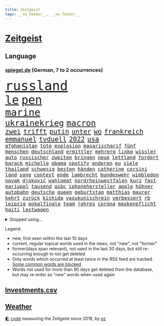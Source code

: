 ```yaml
---
title: Zeitgeist
tags: __no_header__, __no_footer__
---
```


# [Zeitgeist](https://oliz.io/zeitgeist/)

## Language

<h3><a href="https://www.spiegel.de" target="_blank">spiegel.de</a> (German, 7 to 2 occurrences)</h3>
<p style="font-family:monospace">
<span style="font-size:32pt"><a href="news_links.html#russland" class="current">russland</a></span>
<br>
<span style="font-size:28pt"><a href="news_links.html#le" class="current">le</a></span>
<span style="font-size:28pt"><a href="news_links.html#pen" class="current">pen</a></span>
<br>
<span style="font-size:24pt"><a href="news_links.html#marine" class="current">marine</a></span>
<br>
<span style="font-size:20pt"><a href="news_links.html#ukrainekrieg" class="current">ukrainekrieg</a></span>
<span style="font-size:20pt"><a href="news_links.html#macron" class="current">macron</a></span>
<br>
<span style="font-size:16pt"><a href="news_links.html#zwei" class="current">zwei</a></span>
<span style="font-size:16pt"><a href="news_links.html#trifft" class="current">trifft</a></span>
<span style="font-size:16pt"><a href="news_links.html#putin" class="current">putin</a></span>
<span style="font-size:16pt"><a href="news_links.html#unter" class="current">unter</a></span>
<span style="font-size:16pt"><a href="news_links.html#wo" class="current">wo</a></span>
<span style="font-size:16pt"><a href="news_links.html#frankreich" class="current">frankreich</a></span>
<span style="font-size:16pt"><a href="news_links.html#emmanuel" class="current">emmanuel</a></span>
<span style="font-size:16pt"><a href="news_links.html#tvduell" class="new">tvduell</a></span>
<span style="font-size:16pt"><a href="news_links.html#2022" class="current">2022</a></span>
<span style="font-size:16pt"><a href="news_links.html#usa" class="current">usa</a></span>
<br>
<span style="font-size:12pt"><a href="news_links.html#afghanistan" class="current">afghanistan</a></span>
<span style="font-size:12pt"><a href="news_links.html#tote" class="current">tote</a></span>
<span style="font-size:12pt"><a href="news_links.html#explosion" class="current">explosion</a></span>
<span style="font-size:12pt"><a href="news_links.html#masarischarif" class="new">masarischarif</a></span>
<span style="font-size:12pt"><a href="news_links.html#fünf" class="current">fünf</a></span>
<span style="font-size:12pt"><a href="news_links.html#menschen" class="current">menschen</a></span>
<span style="font-size:12pt"><a href="news_links.html#deutschland" class="current">deutschland</a></span>
<span style="font-size:12pt"><a href="news_links.html#ermittler" class="current">ermittler</a></span>
<span style="font-size:12pt"><a href="news_links.html#mehrere" class="current">mehrere</a></span>
<span style="font-size:12pt"><a href="news_links.html#linke" class="current">linke</a></span>
<span style="font-size:12pt"><a href="news_links.html#wissler" class="new">wissler</a></span>
<span style="font-size:12pt"><a href="news_links.html#auto" class="current">auto</a></span>
<span style="font-size:12pt"><a href="news_links.html#russischer" class="current">russischer</a></span>
<span style="font-size:12pt"><a href="news_links.html#zweiten" class="current">zweiten</a></span>
<span style="font-size:12pt"><a href="news_links.html#bringen" class="current">bringen</a></span>
<span style="font-size:12pt"><a href="news_links.html#neue" class="current">neue</a></span>
<span style="font-size:12pt"><a href="news_links.html#lettland" class="current">lettland</a></span>
<span style="font-size:12pt"><a href="news_links.html#fordert" class="current">fordert</a></span>
<span style="font-size:12pt"><a href="news_links.html#barack" class="current">barack</a></span>
<span style="font-size:12pt"><a href="news_links.html#michelle" class="current">michelle</a></span>
<span style="font-size:12pt"><a href="news_links.html#obama" class="current">obama</a></span>
<span style="font-size:12pt"><a href="news_links.html#spotify" class="current">spotify</a></span>
<span style="font-size:12pt"><a href="news_links.html#anderen" class="current">anderen</a></span>
<span style="font-size:12pt"><a href="news_links.html#eu" class="current">eu</a></span>
<span style="font-size:12pt"><a href="news_links.html#viele" class="current">viele</a></span>
<span style="font-size:12pt"><a href="news_links.html#thailand" class="current">thailand</a></span>
<span style="font-size:12pt"><a href="news_links.html#schwesig" class="current">schwesig</a></span>
<span style="font-size:12pt"><a href="news_links.html#besten" class="current">besten</a></span>
<span style="font-size:12pt"><a href="news_links.html#händen" class="current">händen</a></span>
<span style="font-size:12pt"><a href="news_links.html#catherine" class="new">catherine</a></span>
<span style="font-size:12pt"><a href="news_links.html#corsini" class="new">corsini</a></span>
<span style="font-size:12pt"><a href="news_links.html#land" class="current">land</a></span>
<span style="font-size:12pt"><a href="news_links.html#song" class="current">song</a></span>
<span style="font-size:12pt"><a href="news_links.html#contest" class="current">contest</a></span>
<span style="font-size:12pt"><a href="news_links.html#ende" class="current">ende</a></span>
<span style="font-size:12pt"><a href="news_links.html#lambrecht" class="current">lambrecht</a></span>
<span style="font-size:12pt"><a href="news_links.html#bundeswehr" class="current">bundeswehr</a></span>
<span style="font-size:12pt"><a href="news_links.html#wimbledon" class="current">wimbledon</a></span>
<span style="font-size:12pt"><a href="news_links.html#novak" class="current">novak</a></span>
<span style="font-size:12pt"><a href="news_links.html#djoković" class="current">djoković</a></span>
<span style="font-size:12pt"><a href="news_links.html#wahlomat" class="current">wahlomat</a></span>
<span style="font-size:12pt"><a href="news_links.html#nordrheinwestfalen" class="current">nordrheinwestfalen</a></span>
<span style="font-size:12pt"><a href="news_links.html#kurz" class="current">kurz</a></span>
<span style="font-size:12pt"><a href="news_links.html#fast" class="current">fast</a></span>
<span style="font-size:12pt"><a href="news_links.html#mariupol" class="current">mariupol</a></span>
<span style="font-size:12pt"><a href="news_links.html#tausend" class="current">tausend</a></span>
<span style="font-size:12pt"><a href="news_links.html#usbc" class="new">usbc</a></span>
<span style="font-size:12pt"><a href="news_links.html#iphonehersteller" class="current">iphonehersteller</a></span>
<span style="font-size:12pt"><a href="news_links.html#apple" class="current">apple</a></span>
<span style="font-size:12pt"><a href="news_links.html#hühner" class="new">hühner</a></span>
<span style="font-size:12pt"><a href="news_links.html#autobahn" class="current">autobahn</a></span>
<span style="font-size:12pt"><a href="news_links.html#deutsche" class="current">deutsche</a></span>
<span style="font-size:12pt"><a href="news_links.html#queen" class="current">queen</a></span>
<span style="font-size:12pt"><a href="news_links.html#geburtstag" class="current">geburtstag</a></span>
<span style="font-size:12pt"><a href="news_links.html#matthias" class="current">matthias</a></span>
<span style="font-size:12pt"><a href="news_links.html#maurer" class="current">maurer</a></span>
<span style="font-size:12pt"><a href="news_links.html#kehrt" class="current">kehrt</a></span>
<span style="font-size:12pt"><a href="news_links.html#zurück" class="current">zurück</a></span>
<span style="font-size:12pt"><a href="news_links.html#kishida" class="new">kishida</a></span>
<span style="font-size:12pt"><a href="news_links.html#yasukunischrein" class="new">yasukunischrein</a></span>
<span style="font-size:12pt"><a href="news_links.html#verbessert" class="current">verbessert</a></span>
<span style="font-size:12pt"><a href="news_links.html#rb" class="current">rb</a></span>
<span style="font-size:12pt"><a href="news_links.html#leipzig" class="current">leipzig</a></span>
<span style="font-size:12pt"><a href="news_links.html#pokalfinale" class="new">pokalfinale</a></span>
<span style="font-size:12pt"><a href="news_links.html#team" class="current">team</a></span>
<span style="font-size:12pt"><a href="news_links.html#jahres" class="current">jahres</a></span>
<span style="font-size:12pt"><a href="news_links.html#corona" class="current">corona</a></span>
<span style="font-size:12pt"><a href="news_links.html#maskenpflicht" class="current">maskenpflicht</a></span>
<span style="font-size:12pt"><a href="news_links.html#haiti" class="current">haiti</a></span>
<span style="font-size:12pt"><a href="news_links.html#lastwagen" class="current">lastwagen</a></span>
</p>
<details>
<summary>Stopped using...</summary>
<p class="former" style="font-size:12pt">
flugzeug(547) locker(547) verschiedene(547) ankunft(546) kauft(546) myanmar(546) bieten(545) reiner(545) abenteuer(544) amsterdam(544) ausbruch(544) forderungen(544) niveau(544) weitergehen(544) beteiligten(543) digitalisierung(543) getan(543) nachfolger(543) unmöglich(543) untersuchungen(543) wartet(543) öfter(543) argumente(542) dietmar(542) diskriminierung(542) einsatzkräfte(542) guter(542) interesse(542) jüdische(542) leon(542) londoner(542) präsentiert(542) schüsse(542) sex(542) welchem(542) xi(542) zentrum(542) zugang(542) berichterstattung(541) berühmt(541) google(541) schwarzer(541) termin(541) unabhängigkeit(541) usamerikaner(541) verklagt(541) braun(540) coronaimpfstoffe(540) digitale(540) diskussion(540) hass(540) häufen(540) lobt(540) müssten(540) signal(540) veranstaltung(540) beobachten(539) besitzer(539) dementiert(539) ermitteln(539) hacker(539) kita(539) treffer(539) wales(539) wechseln(539) zurzeit(539) ärgert(539) anleger(538) ausbreitung(538) dienst(538) eingeschränkt(538) englischen(538) george(538) höheren(538) löhne(538) medikamente(538) patienten(538) sarscov2(538) umstritten(538) angeklagte(537) behandlung(537) bewährung(537) depressionen(537) merkels(537) metern(537) mitarbeitern(537) ton(537) unterschiedlich(537) wirecard(537) zoo(537) bereiten(536) enger(536) entdecken(536) erteilt(536) folgte(536) geboren(536) geschäft(536) gesundheit(536) länge(536) weiße(536) auskommen(535) day(535) freilassung(535) gesprengt(535) philipp(535) vermutet(535) verteilung(535) alkohol(534) ausgleich(534) bestimmt(534) dominiert(534) eishockey(534) entscheidend(534) erschweren(534) florian(534) geheimnis(534) heil(534) hieß(534) kommission(534) steigender(534) streng(534) gesprächen(533) überlegen(533) beleidigung(532) deutlicher(532) freie(532) mitteln(532) rutschen(532) virologen(532) wofür(532) zverev(532) durfte(531) mangelt(531) trainieren(531) erkrankung(530) investitionen(530) lernt(530) super(530) bürgermeisterin(529) gigantische(529) handelt(529) unterzahl(529) aufgetreten(528) i(528) oppositionelle(528) wurzeln(528) zimmer(528) coronatests(527) mangel(527) tür(527) verteidigen(527) wirtschaftlichen(527) aufbauen(526) aufstellen(526) auftritte(526) erschienen(526) filmen(526) herr(526) game(525) gekauft(525) gemeinsame(525) italienischen(525) jahrestag(525) sinn(525) verfassung(525) 11(524) 1500(524) berater(524) schlicht(524) schriftsteller(524) echten(523) kehrte(523) kindes(523) psychische(523) drängen(522) motor(522) betrifft(521) defensive(521) erzielte(521) geprägt(521) abkehr(520) herz(520) zigaretten(520) änderungen(520) bestmarke(519) option(519) aufhalten(518) sergio(518) verwaltungsgericht(518) erdbeben(517) abgewiesen(516) moderatorin(516) provokation(515) bartsch(514) einig(514) text(514) panik(513) sitzung(513) apps(512) bundes(512) bundeswehrsoldaten(512) flagge(512) pandemiebekämpfung(512) präsidentenwahl(512) telegram(512) ämter(512) verträge(511) aufgaben(510) kassieren(510) kontakt(510) telefonat(509) vermeintlich(509) gastronomie(508) kassierte(508) mitarbeiterin(508) nirgendwo(508) training(508) erforscht(504) senioren(503) erfolgreichen(498) mittelpunkt(496) guatemala(495) laufbahn(495) tanzen(495) entspannt(494) schmerz(494) gesundheitliche(493) sprit(493) startup(493) weitreichende(493) inseln(491) normalerweise(491) inhaftierten(488) klarheit(483) drohne(482) psychischen(482) ungewöhnlichen(481) 56(480) renommierten(480) sammeln(480) aggressiv(474) bösen(470) aufheben(468) billiger(467) einfache(467) explodiert(464) arzneimittelbehörde(457) heidelberg(455) londons(454) enthält(449) gemüse(422) pokal(422) schiebt(421) nachbarland(420) unwahrscheinlich(419) 18jähriger(415) stromnetz(412) kannte(406) militärjunta(405) carlos(400) herren(395) neuanfang(395) recherche(393) universitäten(386) gregor(381) angefahren(379) lahm(374) belgische(366) 2001(364) käse(354) zwischenfall(348) japanischen(329) abgefeuert(328) notwendigen(327) waldbrände(317) 800(315) jonathan(313) erholen(310) notenbank(308) parlamentswahlen(306) einwanderer(303) tendenzen(302) psyche(301) gesprungen(300) verschwörungsmythen(292) fotografen(290) hit(288) formiert(287) leichten(287) raste(287) bauern(285) regenfälle(285) stundenlang(285) verdi(283) ewigkeit(281) delta(280) inflationsrate(280) staatschefs(278) befassen(276) dänen(276) sichere(275) erlag(272) absolviert(271) beteuert(271) vierter(267) warnungen(267) bekennt(266) auszeit(264) mächtigen(264) ausgerückt(263) festgehalten(262) stilkritik(262) dauerte(259) zugestimmt(258) sicherer(256) emiraten(253) führten(253) waldbrand(253) oberbayern(252) ausgefallen(250) jagen(250) lieferengpässen(249) wellen(249) winde(249) nrwministerpräsident(246) anschluss(244) schutzmaßnahmen(244) halfen(242) inszenieren(242) jinping(238) siebzigerjahren(238) entthront(237) ministerpräsidentenkonferenz(237) mainzer(236) entzieht(235) überwältigt(233) angegangen(231) coronapause(231) dirk(230) freedom(230) gemischt(228) gerissen(228) niklas(228) war's(228) längste(226) einigkeit(223) experimente(220) löscht(218) büchern(217) moderner(217) lina(215) haushalt(214) leib(214) momente(213) kanadische(212) müttern(211) unterschiedlicher(211) überraschende(211) hoffenheim(210) zorn(209) uskonzern(208) partien(207) gefiel(206) staatsanwalt(206) zuschuss(206) investiert(204) preiserhöhungen(203) reisten(203) gysi(202) meldeten(202) rolling(202) stones(202) tsg(202) gefälschten(200) sportwagen(200) dringen(198) geständnis(197) hoffmann(197) werner(197) farce(196) messe(195) nackt(195) stillstand(195) parken(194) beigetragen(193) stach(193) umbruch(193) absicht(191) arten(190) coronaausbrüche(190) pflegekraft(190) strategien(189) ajax(188) bundestagsdebatte(188) gehirn(188) zürich(188) floyd(187) menschliche(187) offensiv(187) feministin(186) mehrwertsteuer(186) prosieben(186) schränkt(186) vorfeld(186) befragt(185) einigt(185) konflikts(185) militärmanöver(185) empfing(184) geheim(184) auszubildende(183) bekräftigt(181) eingefangen(181) beschlagnahmen(179) kapitänin(178) kosteten(177) klischees(176) ham(175) ruhestand(175) ole(173) sozialer(173) gaspreise(171) globales(171) grundlegende(171) alarmieren(169) emir(168) teller(168) trapp(168) mächtig(167) taiwans(167) knappheit(166) messenger(165) einander(164) ema(164) gaspreisen(163) langfristige(163) prestigeprojekt(163) signale(163) einschüchtern(162) lindern(162) aue(161) auszahlt(161) bewerten(161) kultusministerinnen(161) gefährt(160) övp(160) studenten(159) weitgehende(159) belohnung(158) bundesligist(158) kameraden(158) magazin(158) polnischer(158) cannabislegalisierung(157) exkanzler(156) dritter(155) aufpassen(154) inklusive(154) masked(154) penny(154) rangnick(154) schuldenbremse(154) twitterte(154) police(153) härte(152) mutterkonzern(152) überlastung(152) gesprächsrunde(151) atomenergie(150) gutachter(150) zugeständnisse(149) reichten(148) anfangen(147) füllkrug(147) medizinische(147) meldungen(147) zulieferer(147) deniz(146) kuss(146) wiederholten(146) yücel(146) tornados(145) filmt(143) komplikationen(143) matteo(143) unterhändler(143) dankbarkeit(142) netflixserie(142) tödlichem(142) marschiert(141) soziales(141) jameswebbweltraumteleskop(140) superreiche(140) wikileaks(140) arbeitskampf(139) gerne(138) schusswaffen(138) steuereinnahmen(138) traditionell(138) vatikan(138) blauen(137) lieferzeiten(137) zwölfjährige(137) bescheid(136) nelson(136) reine(136) woanders(136) impfpass(135) längeren(135) airbus(134) einkaufen(134) saisonniederlage(134) durchseuchung(133) äthiopische(132) globaler(130) gesteckt(129) modellen(129) coronachaos(128) spiegelgespräch(128) weltbesten(128) historischer(127) wachstumsprognose(127) zwischenbilanz(127) arbeitswelt(126) homeofficepflicht(126) aktivistinnen(125) coronakurs(125) gelb(125) versicherten(123) watson(123) seltene(122) bundesligageschichte(121) paradies(121) phänomen(121) radcliffe(121) johnsons(120) kalb(120) erliegt(119) keeper(119) kommissar(119) pfosten(119) tatmotiv(119) mache(118) schütze(118) verschollen(118) british(117) einstufen(117) positiver(117) manila(116) nagel(116) schlussphase(116) verschiedenen(116) apotheken(115) werkbank(115) ausliefern(114) frieren(114) kanal(114) marius(114) sotheby's(114) arbeitsminister(113) kinderbetreuung(113) biathlon(112) femizide(112) hausarbeit(112) magnus(112) versorgen(112) atomdeal(111) chatnachrichten(111) güler(111) holland(111) serap(111) zwölfjährigen(111) felder(110) landeten(110) kurdische(109) magen(109) landeshauptstadt(108) altkanzler(107) fluglinien(107) personalien(106) rihanna(106) stolpern(106) syrischer(105) verkehrschaos(105) buchung(104) natürlich(104) verfassungsschützer(104) vollzogen(104) beanstandet(103) juan(103) sandra(103) neunzigerjahren(102) zeitweilig(102) beschränken(101) missbrauchsskandals(101) thailändischen(101) untermauern(100) lehrt(99) nadal(99) schied(98) showdown(98) meisterwerk(97) südkoreanische(96) überlebenskampf(96) überwachen(96) bafög(95) bat(95) miliz(95) expertenrat(94) heikel(94) kern(94) rechtsstaat(94) öffnete(94) begegnen(93) coronaprotesten(93) herben(93) p(93) auszahlen(92) geschlossene(92) kehrtwende(92) stabilität(92) mittelfeld(91) nutzlos(91) zerbrechen(91) kitas(90) medienunternehmer(90) nbaklub(90) neujahr(90) parat(90) sanitäter(90) auszustellen(89) exomars(89) kannten(89) klärt(89) anzugreifen(88) audi(88) aufwendig(88) einnehmen(88) erfolgte(88) farben(88) magull(88) sicherheitsgarantien(88) 140(87) abtransport(87) geschlecht(87) 5g(86) bergh(86) matthes(86) videobilder(86) altersgrenze(85) erklingen(85) netze(85) unerreichbar(85) russophobie(84) skulptur(84) vorwoche(84) zeitraum(84) zweitbeste(84) überdenken(84) angehen(83) beschleunigen(83) céline(83) unbemannter(83) ablegen(82) ausgeschieden(82) ballistischen(82) berichteten(82) carola(82) krachten(82) lasche(82) nutztiere(82) rackete(82) trockenheit(82) verpassten(82) waldbränden(82) abduljabbar(81) innenraum(81) kareem(81) modellrechnungen(81) verlangte(81) vertiefen(81) vorm(81) 30jähriger(80) altern(80) desto(80) dom(80) kunstmarkt(79) produktionskosten(79) transfer(79) discounters(78) abhalten(77) atemnot(77) großeinsatz(77) kampfeinsatz(77) maranello(77) 1973(76) humanitären(76) konfliktregion(76) schneefälle(75) aviv(74) eingeschlagen(74) fertigung(74) gesundheitsamts(74) himmelfahrtskommando(74) rauchwolken(74) kartellamt(73) klagten(73) leihmutterschaft(73) parteiausschluss(73) tätowieren(73) umkämpfte(73) akuter(72) ankam(72) ausgegangen(72) besonnen(72) bevölkerungsgruppen(72) enttäuschend(72) ffp2maskenpflicht(72) gesundheitsamt(72) handelsabkommen(72) krefelder(72) maxim(72) schalker(72) usverteidigungsminister(72) verwehren(72) albert(71) beitragen(71) dallas(71) giglio(71) gräber(71) ian(71) mavericks(71) überzahl(71) auswärts(70) café(70) dieselpreise(70) einstufung(70) exportstopp(70) flugausfälle(70) geklagt(70) großfeuer(70) treffers(70) videobeweis(70) weiterreise(70) nachgeholt(69) nova(69) sondergenehmigung(69) überwachungskameras(69) angebunden(68) forster(68) großstädte(68) mobilisiert(68) tiktokstars(68) abhängt(67) aushandeln(67) jarosław(67) legislaturperiode(67) pommes(67) sektoren(67) veränderten(67) doms(66) häftlingen(66) hässlich(66) report(66) turkmenistan(66) weint(66) anrufer(65) elektronisch(65) gesundheitsämtern(65) haushalten(65) höhen(65) zapfsäule(65) 57jährigen(64) angebracht(64) effektiv(64) genetisch(64) italiener(64) mordopfer(64) möglichem(64) sonderverwaltungszone(64) verheißt(64) abgestürzte(63) antreibt(63) paars(63) rüstung(63) versorgern(63) überlässt(63) abzuwenden(62) betrachtete(62) einstand(62) erhöhter(62) gespaltene(62) maren(62) millionenmetropole(62) schüttelt(62) ausgestrahlt(61) sánchez(61) viktoria(61) gewaschen(60) lawrow(60) tsunamiwarnung(60) dominierten(59) einmarsches(59) laufe(59) slalom(59) stabilisieren(59) tomaten(59) wohlstand(59) 1972(58) erik(58) laien(58) lesser(58) physiker(58) positiven(58) stuttgarter(58) weltgrößte(58) überraschungen(58) abgezockt(57) ernteausfälle(57) korallenriff(57) kosmonauten(57) nahelegt(57) fehlverhalten(56) neurowissenschaftlerin(56) urner(56) arnold(55) bitterkeit(55) dahinterstecken(55) geballte(55) häufigste(55) kompletten(55) schwarzenegger(55) steuerte(55) texanische(55) brent(54) direkter(54) erblast(54) marschflugkörper(54) schalte(54) vereinigte(54) versteckspiel(54) dgbchef(53) drehort(53) paprika(53) truppenaufmarsch(53) uboote(53) verpflichtendes(53) zucker(53) amtsarzt(52) anträgen(52) berüchtigte(52) nadals(52) schreckmoment(52) billiganbieter(51) darmbakterien(51) militärstützpunkt(51) negativschlagzeilen(51) negativtrend(51) ordnet(51) touristin(51) vanessa(51) verzeichnen(51) 58jähriger(50) 63(50) akku(50) architektin(50) ba2(50) führungstor(50) horror(50) okay(50) sympathie(50) anziehen(49) barrier(49) bejubelt(49) gefechten(49) great(49) reef(49) verwundete(49) verwüstet(49) winkler(49) mosambik(48) nützt(48) peace(48) pontifex(48) vergab(48) bewerfen(47) latte(47) untersuchungsbericht(47) uspolizisten(47) vorgedrungen(47) zumal(47) coronatodesfälle(46) fähigkeiten(46) polizistin(46) schröders(46) sowohl(46) berufsleben(45) büdenbender(45) oppositionellen(45) sicherheitsleute(45) unterbrechen(45) eingezogen(44) franks(44) heizkostenzuschuss(44) hungrig(44) kuh(44) müllerwesternhagen(44) philosoph(44) rovers(44) verräter(44) verständlich(44) würgegriff(44) alabaliradovan(43) gastronom(43) integrationsbeauftragte(43) integrationsbeauftragten(43) reem(43) vögel(43) gestrandet(42) therapie(42) akt(41) anstehenden(41) berufsbildung(41) bundesinstitut(41) fakevideo(41) lkwfahrern(41) pausen(41) zurückkommt(41) bräuchte(40) dreijährige(40) flüchteten(40) lebende(40) jüdinnen(39) kurdischen(39) sofortigem(39) vergleichen(39) we(39) zyklon(39) bewusstlose(38) dreharbeiten(38) e10(38) eilantrag(38) götz(38) hausdurchsuchung(38) minneapolis(38) videoschalte(38) wilhelmshaven(38) ausrichter(37) fragwürdigen(37) rings(37) stärkung(37) vereine(37) beispiellosen(36) benko(36) buchmesse(36) gründlich(36) overmars(36) werfer(36) abschrecken(35) autoverkehr(35) bombenangriffs(35) clip(35) eintrag(35) nbageschichte(35) scorer(35) sicherheitsberater(35) vermuteten(35) weltordnung(35) widmete(35) wochenbeginn(35) bürokratie(34) leichtigkeit(34) russinnen(34) öffnung(34) aufrechterhalten(33) gesteigert(33) schwarzwald(33) unerwartete(33) odyssee(32) privatzoo(32) victoria(32) vorsichtig(32) windhorst(32) zurückgewiesen(32) arbeitsbelastung(31) belohnt(31) erliegen(31) km/h(31) luftraum(31) menschliches(31) misslungen(31) rechtsweg(31) aufsichtsbehörde(30) drohten(30) kriegsalltag(30) stillgelegt(30) daneben(29) fremden(29) hergestellt(29) intellektuellen(29) kreuzt(29) statue(29) tagesordnung(29) zagreb(29) arbeitszeit(28) beschwören(28) bevorsteht(28) bezahlung(28) flugkörper(28) hall(28) händlern(28) kremlkritiker(28) laschen(28) prorussisch(28) verschleierung(28) 170(27) bakterien(27) cleveland(27) erhob(27) exodus(27) patriarchat(27) begeben(26) brandenburger(26) coolness(26) drehten(26) fritz(26) sang(26) tarifverhandlungen(26) verzückte(26) gesuchter(25) hysterie(25) krisenzeiten(25) strafrechtlicher(25) abrupten(24) annefrankbuch(24) bahnt(24) boom(24) geschüttelt(24) henrik(24) königreichs(24) pendlerpauschale(24) sekeinsatz(24) unsicher(24) wettern(24) zunehmen(24) zuteil(24) schutzbunker(23) täuschen(23) durchaus(22) fiskus(22) flicks(22) prorussische(22) regierungstruppen(22) schlussfeier(22) schwächere(22) senkung(22) sputnik(22) unbürokratisch(22) ölpreis(22) 1600(21) nix(21) schmerzen(21) spiegeltexte(21) week(21) ausgerichtet(20) einsatzfähig(20) expansion(20) fernost(20) hausfrauen(20) hilfsgüter(20) sicherheitspolitik(20) ursprung(20) acapulco(19) formulierte(19) genuss(19) mädchens(19) tennisolympiasieger(19) anteile(18) finanzsanktionen(18) geldautomaten(18) kremlchefs(18) unterbunden(18) verschluckt(18) abholen(17) britin(17) freundschaften(17) krebsleiden(17) ostukrainischen(17) zuschauenden(17) vorübergehenden(16) applaus(15) futter(15) katastrophale(15) kriegswoche(15) schlechtesten(15) transgenderkindern(15) besitzern(14) brutalität(14) ehrenbürgerschaft(14) grandseigneur(14) kriegsflüchtlinge(14) metropolitan(14) mutige(14) selfmademilliardär(14) sicherheitspolitische(14) spdlinke(14) umfangreiche(14) artillerie(13) bundle(13) flugverbotszone(13) lektionen(13) ramsan(13) rettungshubschrauber(13) schwieg(13) spezialeinheiten(13) tschetschenische(13) anzutreten(12) emil(12) geburtsklinik(12) gesellschaftsjahr(12) großvater(12) hauses(12) paralympics(12) ratingagenturen(12) saporischschja(12) scheinheiligkeit(12) völkerrechts(12) wehrpflicht(12) altkanzlers(11) jünger(11) ordnern(11) regenwald(11) schmerzt(11)
</p>
</details>
<p>Legend:
<ul>
<li><span class="new">new</span>, first seen within the last 10 days</li>
<li><span class="current">current</span>, regular topical words used in the news, not "new", not "former"</li>
<li><span class="former">former(days span relevant)</span>, not used in the last 30 days, but still re-occurring enough to not get deleted</li>
<li>Only words which occurred at least twice in the RSS feed are tracked. <a href="language/filters.py">Some common words are blocked</a></li>
<li>Words not used for more than 90 days get deleted from the database, but may re-enter as "new" words when used again</li>
</ul>
</p>

## [Investments](investments.html)[.csv](investments.csv)

## [Weather](weather.html)

<footer>
<a href="javascript:toggleTheme()" class="nav">🌓</a>
<a href="https://github.com/ooz/zeitgeist">code</a> measuring the Zeitgeist since 2019, by <a href="https://oliz.io">oz</a>
</footer>
